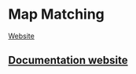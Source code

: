 # Map Matching


[Website](https://rmaziere.github.io/Map_Matching/)

[Documentation website](https://rmaziere.github.io/Map_Matching/doc/html/index.html)
---
